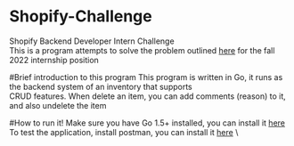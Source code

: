 # Shopify-Challenge
Shopify Backend Developer Intern Challenge\
This is a program attempts to solve the problem outlined [here](https://docs.google.com/document/d/1PoxpoaJymXmFB3iCMhGL6js-ibht7GO_DkCF2elCySU/edit) for the fall 2022 internship position

#Brief introduction to this program
This program is written in Go, it runs as the backend system of an inventory that supports\
CRUD features. When delete an item, you can add comments (reason) to it, and also undelete the item

#How to run it!
Make sure you have Go 1.5+ installed, you can install it [here](https://go.dev/doc/install) \
To test the application, install postman, you can install it [here](https://www.postman.com/downloads/) \

